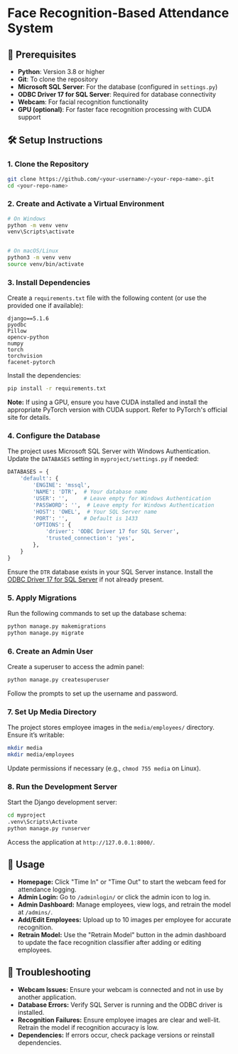 # Face Recognition-Based Attendance System


## 📌 Prerequisites
- **Python**: Version 3.8 or higher
- **Git**: To clone the repository
- **Microsoft SQL Server**: For the database (configured in `settings.py`)
- **ODBC Driver 17 for SQL Server**: Required for database connectivity
- **Webcam**: For facial recognition functionality
- **GPU (optional)**: For faster face recognition processing with CUDA support


## 🛠️ Setup Instructions


### 1. Clone the Repository
```bash
git clone https://github.com/<your-username>/<your-repo-name>.git
cd <your-repo-name>
```


### 2. Create and Activate a Virtual Environment
```bash
# On Windows
python -m venv venv
venv\Scripts\activate


# On macOS/Linux
python3 -m venv venv
source venv/bin/activate
```


### 3. Install Dependencies
Create a `requirements.txt` file with the following content (or use the provided one if available):
```plaintext
django==5.1.6
pyodbc
Pillow
opencv-python
numpy
torch
torchvision
facenet-pytorch
```
Install the dependencies:
```bash
pip install -r requirements.txt
```
**Note:** If using a GPU, ensure you have CUDA installed and install the appropriate PyTorch version with CUDA support. Refer to PyTorch's official site for details.


### 4. Configure the Database
The project uses Microsoft SQL Server with Windows Authentication. Update the `DATABASES` setting in `myproject/settings.py` if needed:
```python
DATABASES = {
    'default': {
        'ENGINE': 'mssql',
        'NAME': 'DTR',  # Your database name
        'USER': '',     # Leave empty for Windows Authentication
        'PASSWORD': '',  # Leave empty for Windows Authentication
        'HOST': 'OWEL',  # Your SQL Server name
        'PORT': '',     # Default is 1433
        'OPTIONS': {
            'driver': 'ODBC Driver 17 for SQL Server',
            'trusted_connection': 'yes',
        },
    }
}
```
Ensure the `DTR` database exists in your SQL Server instance.
Install the [ODBC Driver 17 for SQL Server](https://docs.microsoft.com/en-us/sql/connect/odbc/microsoft-odbc-driver-for-sql-server) if not already present.


### 5. Apply Migrations
Run the following commands to set up the database schema:
```bash
python manage.py makemigrations
python manage.py migrate
```


### 6. Create an Admin User
Create a superuser to access the admin panel:
```bash
python manage.py createsuperuser
```
Follow the prompts to set up the username and password.


### 7. Set Up Media Directory
The project stores employee images in the `media/employees/` directory. Ensure it’s writable:
```bash
mkdir media
mkdir media/employees
```
Update permissions if necessary (e.g., `chmod 755 media` on Linux).


### 8. Run the Development Server
Start the Django development server:
```bash
cd myproject    
.venv\Scripts\Activate
python manage.py runserver
```
Access the application at `http://127.0.0.1:8000/`.


## 🚀 Usage
- **Homepage:** Click "Time In" or "Time Out" to start the webcam feed for attendance logging.
- **Admin Login:** Go to `/adminlogin/` or click the admin icon to log in.
- **Admin Dashboard:** Manage employees, view logs, and retrain the model at `/admins/`.
- **Add/Edit Employees:** Upload up to 10 images per employee for accurate recognition.
- **Retrain Model:** Use the "Retrain Model" button in the admin dashboard to update the face recognition classifier after adding or editing employees.


## 🔧 Troubleshooting
- **Webcam Issues:** Ensure your webcam is connected and not in use by another application.
- **Database Errors:** Verify SQL Server is running and the ODBC driver is installed.
- **Recognition Failures:** Ensure employee images are clear and well-lit. Retrain the model if recognition accuracy is low.
- **Dependencies:** If errors occur, check package versions or reinstall dependencies.
